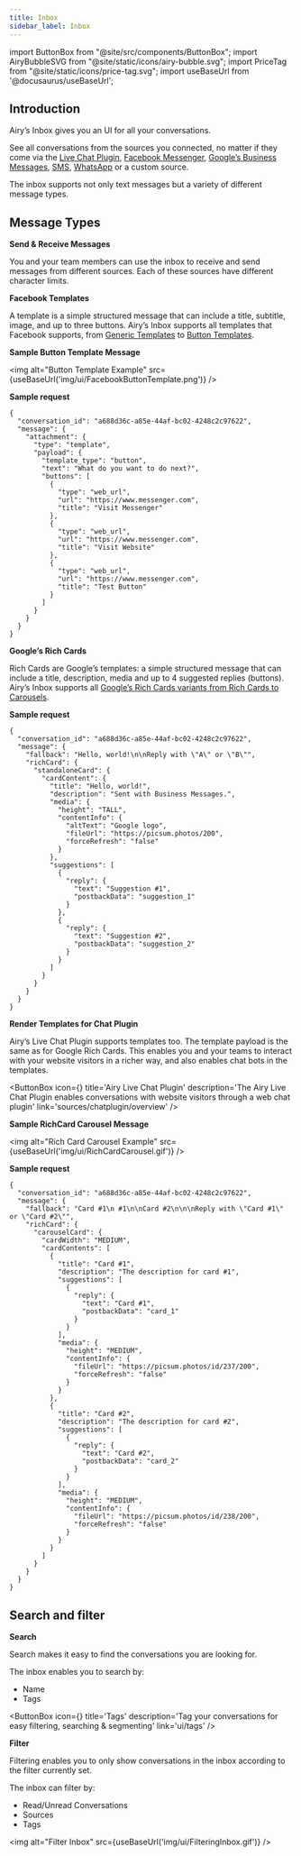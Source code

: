 ```yaml
---
title: Inbox
sidebar_label: Inbox
---
```


import ButtonBox from "@site/src/components/ButtonBox";
import AiryBubbleSVG from "@site/static/icons/airy-bubble.svg";
import PriceTag from "@site/static/icons/price-tag.svg";
import useBaseUrl from '@docusaurus/useBaseUrl';

## Introduction

Airy’s Inbox gives you an UI for all your conversations.

See all conversations from the sources you connected, no matter if they come via the [Live Chat Plugin](sources/chatplugin/overview.md), [Facebook Messenger](sources/facebook.md), [Google’s Business Messages](sources/google.md), [SMS](sources/sms-twilio.md), [WhatsApp](sources/whatsapp-twilio.md) or a custom source.

The inbox supports not only text messages but a variety of different message types.

## Message Types

**Send & Receive Messages**

You and your team members can use the inbox to receive and send messages from different sources.
Each of these sources have different character limits.

**Facebook Templates**

A template is a simple structured message that can include a title, subtitle, image, and up to three buttons.
Airy’s Inbox supports all templates that Facebook supports, from [Generic Templates](https://developers.facebook.com/docs/messenger-platform/send-messages/template/generic) to [Button Templates](https://developers.facebook.com/docs/messenger-platform/send-messages/template/button).

**Sample Button Template Message**

<img alt="Button Template Example" src={useBaseUrl('img/ui/FacebookButtonTemplate.png')} />

**Sample request**

```json5
{
  "conversation_id": "a688d36c-a85e-44af-bc02-4248c2c97622",
  "message": {
    "attachment": {
      "type": "template",
      "payload": {
        "template_type": "button",
        "text": "What do you want to do next?",
        "buttons": [
          {
            "type": "web_url",
            "url": "https://www.messenger.com",
            "title": "Visit Messenger"
          },
          {
            "type": "web_url",
            "url": "https://www.messenger.com",
            "title": "Visit Website"
          },
          {
            "type": "web_url",
            "url": "https://www.messenger.com",
            "title": "Test Button"
          }
        ]
      }
    }
  }
}
```

**Google’s Rich Cards**

Rich Cards are Google’s templates: a simple structured message that can include a title, description, media and up to 4 suggested replies (buttons).
Airy’s Inbox supports all [Google’s Rich Cards variants from Rich Cards to Carousels](https://developers.google.com/business-communications/business-messages/guides/build/send).

**Sample request**

```json5
{
  "conversation_id": "a688d36c-a85e-44af-bc02-4248c2c97622",
  "message": {
    "fallback": "Hello, world!\n\nReply with \"A\" or \"B\"",
    "richCard": {
      "standaloneCard": {
        "cardContent": {
          "title": "Hello, world!",
          "description": "Sent with Business Messages.",
          "media": {
            "height": "TALL",
            "contentInfo": {
              "altText": "Google logo",
              "fileUrl": "https://picsum.photos/200",
              "forceRefresh": "false"
            }
          },
          "suggestions": [
            {
              "reply": {
                "text": "Suggestion #1",
                "postbackData": "suggestion_1"
              }
            },
            {
              "reply": {
                "text": "Suggestion #2",
                "postbackData": "suggestion_2"
              }
            }
          ]
        }
      }
    }
  }
}
```

**Render Templates for Chat Plugin**

Airy’s Live Chat Plugin supports templates too. The template payload is the same as for Google Rich Cards.
This enables you and your teams to interact with your website visitors in a richer way, and also enables chat bots in the templates.

<ButtonBox
icon={<AiryBubbleSVG />}
title='Airy Live Chat Plugin'
description='The Airy Live Chat Plugin enables conversations with website visitors through a web chat plugin'
link='sources/chatplugin/overview'
/>
<br/>

**Sample RichCard Carousel Message**

<img alt="Rich Card Carousel Example" src={useBaseUrl('img/ui/RichCardCarousel.gif')} />

**Sample request**

```json5
{
  "conversation_id": "a688d36c-a85e-44af-bc02-4248c2c97622",
  "message": {
    "fallback": "Card #1\n #1\n\nCard #2\n\n\nReply with \"Card #1\" or \"Card #2\"",
    "richCard": {
      "carouselCard": {
        "cardWidth": "MEDIUM",
        "cardContents": [
          {
            "title": "Card #1",
            "description": "The description for card #1",
            "suggestions": [
              {
                "reply": {
                  "text": "Card #1",
                  "postbackData": "card_1"
                }
              }
            ],
            "media": {
              "height": "MEDIUM",
              "contentInfo": {
                "fileUrl": "https://picsum.photos/id/237/200",
                "forceRefresh": "false"
              }
            }
          },
          {
            "title": "Card #2",
            "description": "The description for card #2",
            "suggestions": [
              {
                "reply": {
                  "text": "Card #2",
                  "postbackData": "card_2"
                }
              }
            ],
            "media": {
              "height": "MEDIUM",
              "contentInfo": {
                "fileUrl": "https://picsum.photos/id/238/200",
                "forceRefresh": "false"
              }
            }
          }
        ]
      }
    }
  }
}
```

## Search and filter

**Search**

Search makes it easy to find the conversations you are looking for.

The inbox enables you to search by:

- Name
- Tags

<ButtonBox
icon={<PriceTag />}
title='Tags'
description='Tag your conversations for easy filtering, searching & segmenting'
link='ui/tags'
/>
<br/>

**Filter**

Filtering enables you to only show conversations in the inbox according to the
filter currently set.

The inbox can filter by:

- Read/Unread Conversations
- Sources
- Tags

<img alt="Filter Inbox" src={useBaseUrl('img/ui/FilteringInbox.gif')} />
